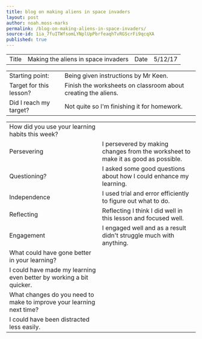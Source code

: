 ```yaml
---
title: blog on making aliens in space invaders
layout: post
author: noah.moss-marks
permalink: /blog-on-making-aliens-in-space-invaders/
source-id: 1ia_7fuITWfsomLYNplUpPbrfeaqhTvRGScrFi9qcqXA
published: true
---
```

<table>
  <tr>
    <td>Title</td>
    <td>Making the aliens in space invaders</td>
    <td>Date</td>
    <td>5/12/17</td>
  </tr>
</table>


<table>
  <tr>
    <td>Starting point:</td>
    <td>Being given instructions by Mr Keen.</td>
  </tr>
  <tr>
    <td>Target for this lesson?</td>
    <td>Finish the worksheets on classroom about creating the aliens.</td>
  </tr>
  <tr>
    <td>Did I reach my target? </td>
    <td>Not quite so I'm finishing it for homework.</td>
  </tr>
</table>


<table>
  <tr>
    <td>How did you use your learning habits this week?</td>
    <td></td>
  </tr>
  <tr>
    <td>Persevering</td>
    <td>I persevered by making changes from the worksheet to make it as good as possible.</td>
  </tr>
  <tr>
    <td>Questioning?</td>
    <td>I asked some good questions about how I could enhance my learning.</td>
  </tr>
  <tr>
    <td>Independence</td>
    <td>I used trial and error efficiently to figure out what to do.</td>
  </tr>
  <tr>
    <td>Reflecting</td>
    <td>Reflecting I think I did well in this lesson and focused well.</td>
  </tr>
  <tr>
    <td>Engagement</td>
    <td>I engaged well and as a result didn't struggle much with anything. </td>
  </tr>
  <tr>
    <td>What could have gone better in your learning?</td>
    <td></td>
  </tr>
  <tr>
    <td>I could have made my learning even better by working a bit quicker.</td>
    <td></td>
  </tr>
  <tr>
    <td>What changes do you need to make to improve your learning next time?</td>
    <td></td>
  </tr>
  <tr>
    <td>I could have been distracted less easily.</td>
    <td></td>
  </tr>
</table>


